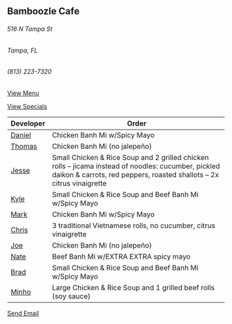 ## Bamboozle Cafe
###### 516 N Tampa St
###### Tampa, FL
###### (813) 223-7320

[View Menu](http://bamboozlecafe.com/bamboozle-cafe-lunch-menu/)

[View Specials](http://bamboozlecafe.com/bamboozle-cafe-lunch-specials/)

Developer     | Order
--------------|---------------------
[Daniel](https://github.com/dtartaglia)           	| Chicken Banh Mi w/Spicy Mayo
[Thomas](https://github.com/ThomasKomarnicki)       | Chicken Banh Mi (no jalepeño)
[Jesse](https://github.com/jessecurry)              | Small Chicken & Rice Soup and 2 grilled chicken rolls – jicama instead of noodles: cucumber, pickled daikon & carrots, red peppers, roasted shallots – 2x citrus vinaigrette
[Kyle](https://github.com/kjswartz)                 | Small Chicken & Rice Soup and Beef Banh Mi w/Spicy Mayo
[Mark](http://github.com/mark-smithtb)              | Chicken Banh Mi w/Spicy Mayo
[Chris](https://github.com/stomp1128)               | 3 traditional Vietnamese rolls, no cucumber, citrus vinaigrette
[Joe](https://github.com/Montchat)                  | Chicken Banh Mi (no jalepeño)
[Nate](https://github.com/thunemn)                  | Beef Banh Mi w/EXTRA EXTRA spicy mayo
[Brad](https://github.com/bself)                    | Small Chicken & Rice Soup and Beef Banh Mi w/Spicy Mayo
[Minho](https://github.com/minhochoi)               | Large Chicken & Rice Soup and 1 grilled beef rolls (soy sauce)

<a href="mailto:info@bamboozlecafe.com?cc=bamboozlecafe@gmail.com&subject=11:30am%20Haneke%20Design%20Developer Lunch&body=https%3A%2F%2Fgithub.com%2Fhanekedesign%2Fdeveloper-lunch%2Fblob%2Fmaster%2Fbamboozle.md">Send Email</a>
